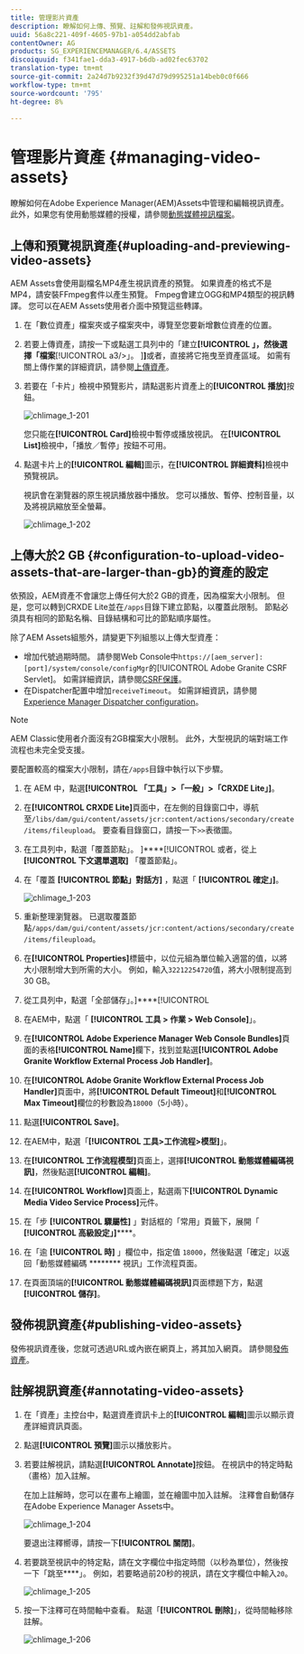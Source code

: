 ```yaml
---
title: 管理影片資產
description: 瞭解如何上傳、預覽、註解和發佈視訊資產。
uuid: 56a8c221-409f-4605-97b1-a054dd2abfab
contentOwner: AG
products: SG_EXPERIENCEMANAGER/6.4/ASSETS
discoiquuid: f341fae1-dda3-4917-b6db-ad02fec63702
translation-type: tm+mt
source-git-commit: 2a24d7b9232f39d47d79d995251a14beb0c0f666
workflow-type: tm+mt
source-wordcount: '795'
ht-degree: 8%

---
```



# 管理影片資產 {#managing-video-assets}

瞭解如何在Adobe Experience Manager(AEM)Assets中管理和編輯視訊資產。 此外，如果您有使用動態媒體的授權，請參閱[動態媒體視訊檔案](video.md)。

## 上傳和預覽視訊資產{#uploading-and-previewing-video-assets}

AEM Assets會使用副檔名MP4產生視訊資產的預覽。 如果資產的格式不是MP4，請安裝FFmpeg套件以產生預覽。 Fmpeg會建立OGG和MP4類型的視訊轉譯。 您可以在AEM Assets使用者介面中預覽這些轉譯。

1. 在「數位資產」檔案夾或子檔案夾中，導覽至您要新增數位資產的位置。
1. 若要上傳資產，請按一下或點選工具列中的「建立&#x200B;**[!UICONTROL 」，然後選擇「檔案**[!UICONTROL  a3/>」。 ]**]**&#x200B;或者，直接將它拖曳至資產區域。 如需有關上傳作業的詳細資訊，請參閱[上傳資產](managing-assets-touch-ui.md#uploading-assets)。
1. 若要在「卡片」檢視中預覽影片，請點選影片資產上的&#x200B;**[!UICONTROL 播放]**&#x200B;按鈕。

   ![chlimage_1-201](assets/chlimage_1-201.png)

   您只能在&#x200B;**[!UICONTROL Card]**&#x200B;檢視中暫停或播放視訊。 在&#x200B;**[!UICONTROL List]**&#x200B;檢視中，「播放／暫停」按鈕不可用。

1. 點選卡片上的&#x200B;**[!UICONTROL 編輯]**&#x200B;圖示，在&#x200B;**[!UICONTROL 詳細資料]**&#x200B;檢視中預覽視訊。

   視訊會在瀏覽器的原生視訊播放器中播放。 您可以播放、暫停、控制音量，以及將視訊縮放至全螢幕。

   ![chlimage_1-202](assets/chlimage_1-202.png)

## 上傳大於2 GB {#configuration-to-upload-video-assets-that-are-larger-than-gb}的資產的設定

依預設，AEM資產不會讓您上傳任何大於2 GB的資產，因為檔案大小限制。 但是，您可以轉到CRXDE Lite並在`/apps`目錄下建立節點，以覆蓋此限制。 節點必須具有相同的節點名稱、目錄結構和可比的節點順序屬性。

除了AEM Assets組態外，請變更下列組態以上傳大型資產：

* 增加代號過期時間。 請參閱Web Console中`https://[aem_server]:[port]/system/console/configMgr`的[!UICONTROL Adobe Granite CSRF Servlet]。 如需詳細資訊，請參閱[CSRF保護](/help/sites-developing/csrf-protection.md)。
* 在Dispatcher配置中增加`receiveTimeout`。 如需詳細資訊，請參閱[Experience Manager Dispatcher configuration](https://docs.adobe.com/content/help/en/experience-manager-dispatcher/using/configuring/dispatcher-configuration.html#renders-options)。

>[!NOTE]
>
>AEM Classic使用者介面沒有2GB檔案大小限制。 此外，大型視訊的端對端工作流程也未完全受支援。

要配置較高的檔案大小限制，請在`/apps`目錄中執行以下步驟。

1. 在 AEM 中，點選&#x200B;**[!UICONTROL 「工具」>「一般」>「CRXDE Lite」]**。
1. 在&#x200B;**[!UICONTROL CRXDE Lite]**&#x200B;頁面中，在左側的目錄窗口中，導航至`/libs/dam/gui/content/assets/jcr:content/actions/secondary/create/items/fileupload`。 要查看目錄窗口，請按一下`>>`表徵圖。
1. 在工具列中，點選「覆蓋節點」。 ]****[!UICONTROL &#x200B;或者，從上 **[!UICONTROL 下文選單選取]** 「覆蓋節點」。
1. 在「覆蓋 **[!UICONTROL 節點」對話方]** ，點選「 **[!UICONTROL 確定」]**。

   ![chlimage_1-203](assets/chlimage_1-203.png)

1. 重新整理瀏覽器。 已選取覆蓋節點`/apps/dam/gui/content/assets/jcr:content/actions/secondary/create/items/fileupload`。
1. 在&#x200B;**[!UICONTROL Properties]**&#x200B;標籤中，以位元組為單位輸入適當的值，以將大小限制增大到所需的大小。 例如，輸入`32212254720`值，將大小限制提高到30 GB。

1. 從工具列中，點選「全部儲存」。]****[!UICONTROL 
1. 在AEM中，點選「 **[!UICONTROL 工具 > 作業 > Web Console]**」。
1. 在&#x200B;**[!UICONTROL Adobe Experience Manager Web Console Bundles]**&#x200B;頁面的表格&#x200B;**[!UICONTROL Name]**&#x200B;欄下，找到並點選&#x200B;**[!UICONTROL Adobe Granite Workflow External Process Job Handler]**。
1. 在&#x200B;**[!UICONTROL Adobe Granite Workflow External Process Job Handler]**&#x200B;頁面中，將&#x200B;**[!UICONTROL Default Timeout]**&#x200B;和&#x200B;**[!UICONTROL Max Timeout]**&#x200B;欄位的秒數設為`18000`（5小時）。
1. 點選&#x200B;**[!UICONTROL Save]**。
1. 在AEM中，點選「**[!UICONTROL 工具>工作流程>模型]**」。
1. 在&#x200B;**[!UICONTROL 工作流程模型]**&#x200B;頁面上，選擇&#x200B;**[!UICONTROL 動態媒體編碼視訊]**，然後點選&#x200B;**[!UICONTROL 編輯]**。
1. 在&#x200B;**[!UICONTROL Workflow]**&#x200B;頁面上，點選兩下&#x200B;**[!UICONTROL Dynamic Media Video Service Process]**&#x200B;元件。
1. 在「步 **[!UICONTROL 驟屬性]** 」對話框的「常用」頁籤下，展開「 **[!UICONTROL 高級設定」]******。
1. 在「逾 **[!UICONTROL 時]** 」欄位中，指定值 `18000`，然後點選「確定」以返回「動態媒體編碼 ******** 視訊」工作流程頁面。
1. 在頁面頂端的&#x200B;**[!UICONTROL 動態媒體編碼視訊]**&#x200B;頁面標題下方，點選&#x200B;**[!UICONTROL 儲存]**。

## 發佈視訊資產{#publishing-video-assets}

發佈視訊資產後，您就可透過URL或內嵌在網頁上，將其加入網頁。 請參閱[發佈資產](publishing-dynamicmedia-assets.md)。

## 註解視訊資產{#annotating-video-assets}

1. 在「資產」主控台中，點選資產資訊卡上的&#x200B;**[!UICONTROL 編輯]**&#x200B;圖示以顯示資產詳細資訊頁面。
1. 點選&#x200B;**[!UICONTROL 預覽]**&#x200B;圖示以播放影片。
1. 若要註解視訊，請點選&#x200B;**[!UICONTROL Annotate]**&#x200B;按鈕。 在視訊中的特定時點（畫格）加入註解。

   在加上註解時，您可以在畫布上繪圖，並在繪圖中加入註解。 注釋會自動儲存在Adobe Experience Manager Assets中。

   ![chlimage_1-204](assets/chlimage_1-204.png)

   要退出注釋嚮導，請按一下&#x200B;**[!UICONTROL 關閉]**。

1. 若要跳至視訊中的特定點，請在文字欄位中指定時間（以秒為單位），然後按一下「跳至&#x200B;****」。 例如，若要略過前20秒的視訊，請在文字欄位中輸入`20`。

   ![chlimage_1-205](assets/chlimage_1-205.png)

1. 按一下注釋可在時間軸中查看。 點選「**[!UICONTROL 刪除]**」，從時間軸移除註解。

   ![chlimage_1-206](assets/chlimage_1-206.png)
